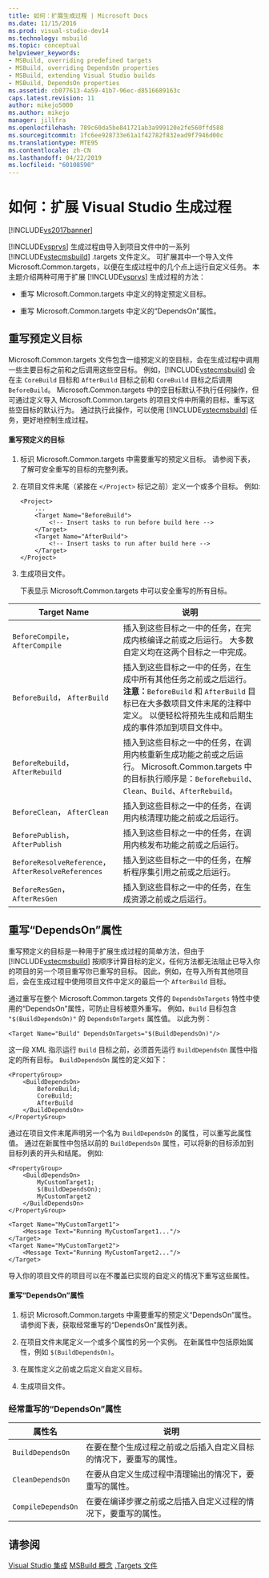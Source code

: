 ```yaml
---
title: 如何：扩展生成过程 | Microsoft Docs
ms.date: 11/15/2016
ms.prod: visual-studio-dev14
ms.technology: msbuild
ms.topic: conceptual
helpviewer_keywords:
- MSBuild, overriding predefined targets
- MSBuild, overriding DependsOn properties
- MSBuild, extending Visual Studio builds
- MSBuild, DependsOn properties
ms.assetid: cb077613-4a59-41b7-96ec-d8516689163c
caps.latest.revision: 11
author: mikejo5000
ms.author: mikejo
manager: jillfra
ms.openlocfilehash: 789c60da5be841721ab3a999120e2fe560ffd588
ms.sourcegitcommit: 1fc6ee928733e61a1f42782f832ead9f7946d00c
ms.translationtype: MTE95
ms.contentlocale: zh-CN
ms.lasthandoff: 04/22/2019
ms.locfileid: "60108590"
---
```

# <a name="how-to-extend-the-visual-studio-build-process"></a>如何：扩展 Visual Studio 生成过程
[!INCLUDE[vs2017banner](../includes/vs2017banner.md)]

[!INCLUDE[vsprvs](../includes/vsprvs-md.md)] 生成过程由导入到项目文件中的一系列 [!INCLUDE[vstecmsbuild](../includes/vstecmsbuild-md.md)] .targets 文件定义。 可扩展其中一个导入文件 Microsoft.Common.targets，以便在生成过程中的几个点上运行自定义任务。 本主题介绍两种可用于扩展 [!INCLUDE[vsprvs](../includes/vsprvs-md.md)] 生成过程的方法：

- 重写 Microsoft.Common.targets 中定义的特定预定义目标。

- 重写 Microsoft.Common.targets 中定义的“DependsOn”属性。

## <a name="overriding-predefined-targets"></a>重写预定义目标
 Microsoft.Common.targets 文件包含一组预定义的空目标，会在生成过程中调用一些主要目标之前和之后调用这些空目标。 例如，[!INCLUDE[vstecmsbuild](../includes/vstecmsbuild-md.md)] 会在主 `CoreBuild` 目标和 `AfterBuild` 目标之前和 `CoreBuild` 目标之后调用 `BeforeBuild`。 Microsoft.Common.targets 中的空目标默认不执行任何操作，但可通过定义导入 Microsoft.Common.targets 的项目文件中所需的目标，重写这些空目标的默认行为。 通过执行此操作，可以使用 [!INCLUDE[vstecmsbuild](../includes/vstecmsbuild-md.md)] 任务，更好地控制生成过程。

#### <a name="to-override-a-predefined-target"></a>重写预定义的目标

1. 标识 Microsoft.Common.targets 中需要重写的预定义目标。 请参阅下表，了解可安全重写的目标的完整列表。

2. 在项目文件末尾（紧接在 `</Project>` 标记之前）定义一个或多个目标。 例如:

   ```
   <Project>
       ...
       <Target Name="BeforeBuild">
           <!-- Insert tasks to run before build here -->
       </Target>
       <Target Name="AfterBuild">
           <!-- Insert tasks to run after build here -->
       </Target>
   </Project>
   ```

3. 生成项目文件。

   下表显示 Microsoft.Common.targets 中可以安全重写的所有目标。

|Target Name|说明|
|-----------------|-----------------|
|`BeforeCompile`， `AfterCompile`|插入到这些目标之一中的任务，在完成内核编译之前或之后运行。 大多数自定义均在这两个目标之一中完成。|
|`BeforeBuild`， `AfterBuild`|插入到这些目标之一中的任务，在生成中所有其他任务之前或之后运行。 **注意：**`BeforeBuild` 和 `AfterBuild` 目标已在大多数项目文件末尾的注释中定义。 以便轻松将预先生成和后期生成的事件添加到项目文件中。|
|`BeforeRebuild`， `AfterRebuild`|插入到这些目标之一中的任务，在调用内核重新生成功能之前或之后运行。 Microsoft.Common.targets 中的目标执行顺序是：`BeforeRebuild`、`Clean`、`Build`、`AfterRebuild`。|
|`BeforeClean`， `AfterClean`|插入到这些目标之一中的任务，在调用内核清理功能之前或之后运行。|
|`BeforePublish`， `AfterPublish`|插入到这些目标之一中的任务，在调用内核发布功能之前或之后运行。|
|`BeforeResolveReference`， `AfterResolveReferences`|插入到这些目标之一中的任务，在解析程序集引用之前或之后运行。|
|`BeforeResGen`， `AfterResGen`|插入到这些目标之一中的任务，在生成资源之前或之后运行。|

## <a name="overriding-dependson-properties"></a>重写“DependsOn”属性
 重写预定义的目标是一种用于扩展生成过程的简单方法，但由于 [!INCLUDE[vstecmsbuild](../includes/vstecmsbuild-md.md)] 按顺序计算目标的定义，任何方法都无法阻止已导入你的项目的另一个项目重写你已重写的目标。 因此，例如，在导入所有其他项目后，会在生成过程中使用项目文件中定义的最后一个 `AfterBuild` 目标。

 通过重写在整个 Microsoft.Common.targets 文件的 `DependsOnTargets` 特性中使用的“DependsOn”属性，可防止目标被意外重写。 例如，`Build` 目标包含 `"$(BuildDependsOn)"` 的 `DependsOnTargets` 属性值。 以此为例：

```
<Target Name="Build" DependsOnTargets="$(BuildDependsOn)"/>
```

 这一段 XML 指示运行 `Build` 目标之前，必须首先运行 `BuildDependsOn` 属性中指定的所有目标。 `BuildDependsOn` 属性的定义如下：

```
<PropertyGroup>
    <BuildDependsOn>
        BeforeBuild;
        CoreBuild;
        AfterBuild
    </BuildDependsOn>
</PropertyGroup>
```

 通过在项目文件末尾声明另一个名为 `BuildDependsOn` 的属性，可以重写此属性值。 通过在新属性中包括以前的 `BuildDependsOn` 属性，可以将新的目标添加到目标列表的开头和结尾。 例如:

```
<PropertyGroup>
    <BuildDependsOn>
        MyCustomTarget1;
        $(BuildDependsOn);
        MyCustomTarget2
    </BuildDependsOn>
</PropertyGroup>

<Target Name="MyCustomTarget1">
    <Message Text="Running MyCustomTarget1..."/>
</Target>
<Target Name="MyCustomTarget2">
    <Message Text="Running MyCustomTarget2..."/>
</Target>
```

 导入你的项目文件的项目可以在不覆盖已实现的自定义的情况下重写这些属性。

#### <a name="to-override-a-dependson-property"></a>重写“DependsOn”属性

1. 标识 Microsoft.Common.targets 中需要重写的预定义“DependsOn”属性。 请参阅下表，获取经常重写的“DependsOn”属性列表。

2. 在项目文件末尾定义一个或多个属性的另一个实例。 在新属性中包括原始属性，例如 `$(BuildDependsOn)`。

3. 在属性定义之前或之后定义自定义目标。

4. 生成项目文件。

### <a name="commonly-overridden-dependson-properties"></a>经常重写的“DependsOn”属性

|属性名|说明|
|-------------------|-----------------|
|`BuildDependsOn`|在要在整个生成过程之前或之后插入自定义目标的情况下，要重写的属性。|
|`CleanDependsOn`|在要从自定义生成过程中清理输出的情况下，要重写的属性。|
|`CompileDependsOn`|在要在编译步骤之前或之后插入自定义过程的情况下，要重写的属性。|

## <a name="see-also"></a>请参阅
 [Visual Studio 集成](../msbuild/visual-studio-integration-msbuild.md) [MSBuild 概念](../msbuild/msbuild-concepts.md) [.Targets 文件](../msbuild/msbuild-dot-targets-files.md)
